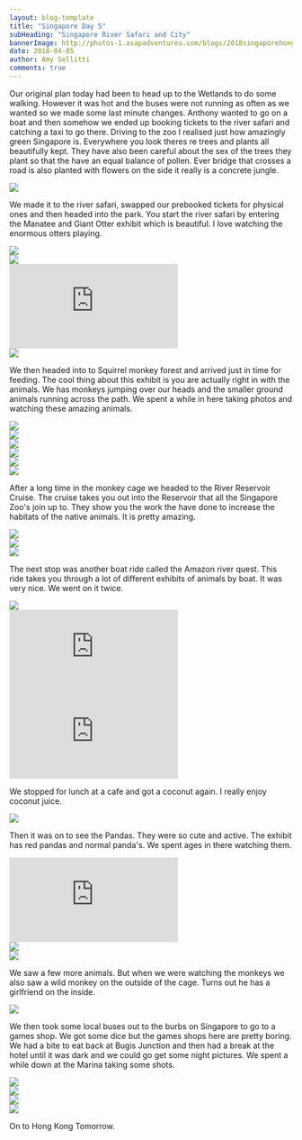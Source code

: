 ```yaml
---
layout: blog-template
title: "Singapore Day 5"
subHeading: "Singapore River Safari and City"
bannerImage: http://photos-1.asapadventures.com/blogs/2018singaporehongkong/2018-04-05/P4052003.jpg_compressed.JPEG
date: 2018-04-05
author: Amy Sellitti
comments: true
---
```


Our original plan today had been to head up to the Wetlands to do some walking. However it was hot and the buses were not running as often as we wanted so we made some last minute changes. Anthony wanted to go on a boat and then somehow we ended up booking tickets to the river safari and catching a taxi to go there. Driving to the zoo I realised just how amazingly green Singapore is. Everywhere you look theres re trees and plants all beautifully kept. They have also been careful about the sex of the trees they plant so that the have an equal balance of pollen. Ever bridge that crosses a road is also planted with flowers on the side it really is a concrete jungle.

<div class="center-image"><img src="https://lh3.googleusercontent.com/gvc9yQIqKKeX4KRknbuh5Ww3xAYET5eWzB_TGk8eWVOaLZtJQkakq30uRqRXwhMCxG85lQezTAgo9SuCqSmiGBQ_n8QfTLxm1cDsAXnV8P7fpYEhuKEUhQrEhJ7FUz8phKVZs0I0BQ=w2400" /></div>

We made it to the river safari, swapped our prebooked tickets for physical ones and then headed into the park. You start the river safari by entering the Manatee and Giant Otter exhibit which is beautiful. I love watching the enormous otters playing.

<div class="center-image"><img src="http://photos-1.asapadventures.com/blogs/2018singaporehongkong/2018-04-05/IMG_8029.jpg_compressed.JPEG" /></div>
<div class="center-image"><img src="http://photos-1.asapadventures.com/blogs/2018singaporehongkong/2018-04-05/IMG_8034.jpg_compressed.JPEG" /></div>
<div class="center-video"><iframe src="https://www.youtube.com/embed/xpN8SMrOfNY" frameborder="0" allow="autoplay; encrypted-media" allowfullscreen></iframe></div>
<div class="center-image"><img src="http://photos-1.asapadventures.com/blogs/2018singaporehongkong/2018-04-05/IMG_8052.jpg_compressed.JPEG" /></div>

We then headed into to Squirrel monkey forest and arrived just in time for feeding. The cool thing about this exhibit is you are actually right in with the animals. We has monkeys jumping over our heads and the smaller ground animals running across the path. We spent a while in here taking photos and watching these amazing animals.

<div class="center-image"><img src="http://photos-1.asapadventures.com/blogs/2018singaporehongkong/2018-04-05/IMG_8054.jpg_compressed.JPEG" /></div>
<div class="center-image"><img src="http://photos-1.asapadventures.com/blogs/2018singaporehongkong/2018-04-05/P4051957.jpg_compressed.JPEG" /></div>
<div class="center-image"><img src="http://photos-1.asapadventures.com/blogs/2018singaporehongkong/2018-04-05/P4051968.jpg_compressed.JPEG" /></div>
<div class="center-image"><img src="http://photos-1.asapadventures.com/blogs/2018singaporehongkong/2018-04-05/P4051975.jpg_compressed.JPEG" /></div>
<div class="center-image"><img src="http://photos-1.asapadventures.com/blogs/2018singaporehongkong/2018-04-05/IMG_8056.jpg_compressed.JPEG" /></div>
<div class="center-image"><img src="http://photos-1.asapadventures.com/blogs/2018singaporehongkong/2018-04-05/IMG_8074.jpg_compressed.JPEG" /></div>

After a long time in the monkey cage we headed to the River Reservoir Cruise. The cruise takes you out into the Reservoir that all the Singapore Zoo's join up to. They show you the work the have done to increase the habitats of the native animals. It is pretty amazing.

<div class="center-image"><img src="http://photos-1.asapadventures.com/blogs/2018singaporehongkong/2018-04-05/IMG_8097.jpg_compressed.JPEG" /></div>
<div class="center-image"><img src="http://photos-1.asapadventures.com/blogs/2018singaporehongkong/2018-04-05/IMG_8100.jpg_compressed.JPEG" /></div>
<div class="center-image"><img src="http://photos-1.asapadventures.com/blogs/2018singaporehongkong/2018-04-05/IMG_8107.jpg_compressed.JPEG" /></div>

The next stop was another boat ride called the Amazon river quest. This ride takes you through a lot of different exhibits of animals by boat. It was very nice. We went on it twice.

<div class="center-image"><img src="http://photos-1.asapadventures.com/blogs/2018singaporehongkong/2018-04-05/IMG_8116.jpg_compressed.JPEG" /></div>
<div class="center-video"><iframe src="https://www.youtube.com/embed/cLyexTXfUbQ" frameborder="0" allow="autoplay; encrypted-media" allowfullscreen></iframe></div>
<div class="center-video"><iframe src="https://www.youtube.com/embed/4rit_CRQcaM" frameborder="0" allow="autoplay; encrypted-media" allowfullscreen></iframe></div>

We stopped for lunch at a cafe and got a coconut again. I really enjoy coconut juice.

<div class="center-image"><img src="http://photos-1.asapadventures.com/blogs/2018singaporehongkong/2018-04-05/IMG_8132.jpg_compressed.JPEG" /></div>

Then it was on to see the Pandas. They were so cute and active. The exhibit has red pandas and normal panda's. We spent ages in there watching them.

<div class="center-video"><iframe src="https://www.youtube.com/embed/ZD36Rxcdm0M" frameborder="0" allow="autoplay; encrypted-media" allowfullscreen></iframe></div>
<div class="center-image"><img src="http://photos-1.asapadventures.com/blogs/2018singaporehongkong/2018-04-05/IMG_8144.jpg_compressed.JPEG" /></div>
<div class="center-image"><img src="http://photos-1.asapadventures.com/blogs/2018singaporehongkong/2018-04-05/IMG_8133.jpg_compressed.JPEG" /></div>

We saw a few more animals. But when we were watching the monkeys we also saw a wild monkey on the outside of the cage. Turns out he has a girlfriend on the inside.

<div class="center-image"><img src="http://photos-1.asapadventures.com/blogs/2018singaporehongkong/2018-04-05/IMG_8200.jpg_compressed.JPEG" /></div>

We then took some local buses out to the burbs on Singapore to go to a games shop. We got some dice but the games shops here are pretty boring. We had a bite to eat back at Bugis Junction and then had a break at the hotel until it was dark and we could go get some night pictures. We spent a while down at the Marina taking some shots.

<div class="center-image"><img src="http://photos-1.asapadventures.com/blogs/2018singaporehongkong/2018-04-05/IMG_8230.jpg_compressed.JPEG" /></div>
<div class="center-image"><img src="http://photos-1.asapadventures.com/blogs/2018singaporehongkong/2018-04-05/P4052041.jpg_compressed.JPEG" /></div>
<div class="center-image"><img src="http://photos-1.asapadventures.com/blogs/2018singaporehongkong/2018-04-05/P4052044.jpg_compressed.JPEG" /></div>
<div class="center-image"><img src="http://photos-1.asapadventures.com/blogs/2018singaporehongkong/2018-04-05/P4052051.jpg_compressed.JPEG" /></div>

On to Hong Kong Tomorrow.
